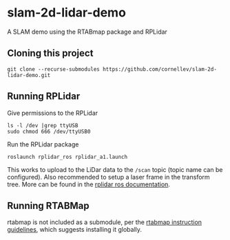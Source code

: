 # slam-2d-lidar-demo
A SLAM demo using the RTABmap package and RPLidar

## Cloning this project

`git clone --recurse-submodules https://github.com/cornellev/slam-2d-lidar-demo.git`

## Running RPLidar

Give permissions to the RPLidar
```
ls -l /dev |grep ttyUSB
sudo chmod 666 /dev/ttyUSB0
```

Run the RPLidar package
```
roslaunch rplidar_ros rplidar_a1.launch
```

This works to upload to the LiDar data to the `/scan` topic (topic name can be configured). Also recommended to setup a laser frame in the transform tree. More can be found in the [rplidar ros documentation](https://github.com/robopeak/rplidar_ros).

## Running RTABMap

rtabmap is not included as a submodule, per the [rtabmap instruction guidelines](https://github.com/robopeak/rplidar_ros), which suggests installing it globally.



